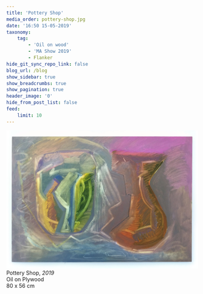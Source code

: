 ```yaml
---
title: 'Pottery Shop'
media_order: pottery-shop.jpg
date: '16:50 15-05-2019'
taxonomy:
    tag:
        - 'Oil on wood'
        - 'MA Show 2019'
        - Flanker
hide_git_sync_repo_link: false
blog_url: /blog
show_sidebar: true
show_breadcrumbs: true
show_pagination: true
header_image: '0'
hide_from_post_list: false
feed:
    limit: 10
---
```


![](pottery-shop.jpg)  
Pottery Shop, _2019_  
Oil on Plywood  
80 x 56 cm